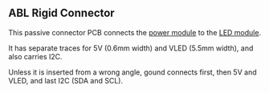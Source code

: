 <!--
SPDX-FileCopyrightText: 2024 Lena Schimmel <mail@lenaschimmel.de>
SPDX-License-Identifier: CC-BY-SA-4.0

[besteLampe!](https://lenaschimmel.de/besteLampe!) © 2024 by [Lena Schimmel](mailto:mail@lenaschimmel.de) is licensed under [CC BY-SA 4.0](http://creativecommons.org/licenses/by-sa/4.0/?ref=chooser-v1)
-->
## ABL Rigid Connector
This passive connector PCB connects the [power module](../power/) to the [LED module](../LED_Module_E/).

It has separate traces for 5V (0.6mm width) and VLED (5.5mm width), and also carries I2C.

Unless it is inserted from a wrong angle, gound connects first, then 5V and VLED, and last I2C (SDA and SCL).